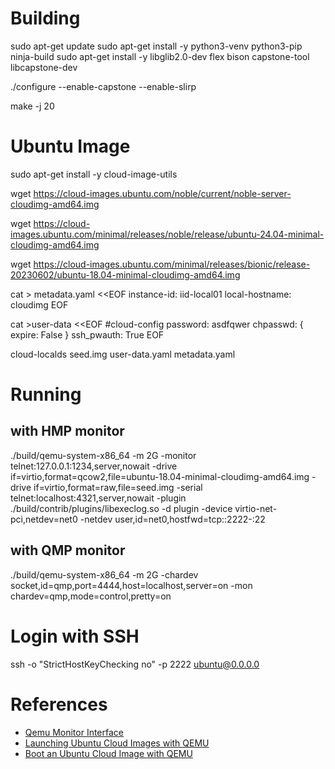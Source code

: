 # Building

sudo apt-get update
sudo apt-get install -y python3-venv python3-pip ninja-build
sudo apt-get install -y libglib2.0-dev flex bison capstone-tool libcapstone-dev

./configure --enable-capstone --enable-slirp

make -j 20

# Ubuntu Image

sudo apt-get install -y cloud-image-utils

wget https://cloud-images.ubuntu.com/noble/current/noble-server-cloudimg-amd64.img

wget https://cloud-images.ubuntu.com/minimal/releases/noble/release/ubuntu-24.04-minimal-cloudimg-amd64.img

wget https://cloud-images.ubuntu.com/minimal/releases/bionic/release-20230602/ubuntu-18.04-minimal-cloudimg-amd64.img

cat > metadata.yaml <<EOF
instance-id: iid-local01
local-hostname: cloudimg
EOF

cat >user-data <<EOF
#cloud-config
password: asdfqwer
chpasswd: { expire: False }
ssh_pwauth: True
EOF


cloud-localds seed.img user-data.yaml metadata.yaml

# Running 

## with HMP monitor

./build/qemu-system-x86_64 -m 2G -monitor telnet:127.0.0.1:1234,server,nowait -drive if=virtio,format=qcow2,file=ubuntu-18.04-minimal-cloudimg-amd64.img -drive if=virtio,format=raw,file=seed.img -serial telnet:localhost:4321,server,nowait -plugin ./build/contrib/plugins/libexeclog.so -d plugin -device virtio-net-pci,netdev=net0 -netdev user,id=net0,hostfwd=tcp::2222-:22 

## with QMP monitor

./build/qemu-system-x86_64 -m 2G -chardev socket,id=qmp,port=4444,host=localhost,server=on -mon chardev=qmp,mode=control,pretty=on

# Login with SSH

ssh -o "StrictHostKeyChecking no" -p 2222 ubuntu@0.0.0.0


# References

- [Qemu Monitor Interface
](https://balamuruhans.github.io/2019/01/16/qemu-monitor-interface.html)
- [Launching Ubuntu Cloud Images with QEMU](https://powersj.io/posts/ubuntu-qemu-cli/)
- [Boot an Ubuntu Cloud Image with QEMU](https://levelup.gitconnected.com/boot-an-ubuntu-cloud-image-with-qemu-c42c77cf92cc)

